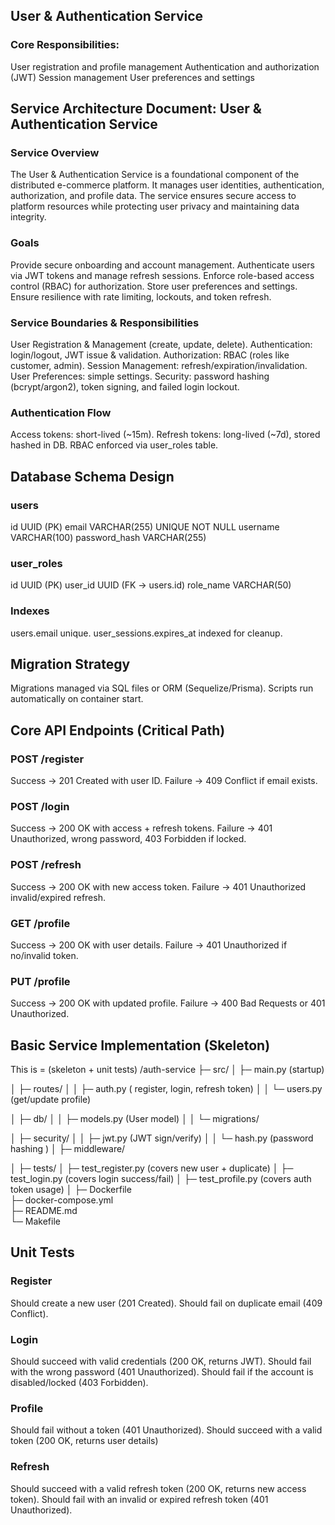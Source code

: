 ## User & Authentication Service
### Core Responsibilities:
User registration and profile management
Authentication and authorization (JWT)
Session management
User preferences and settings

## Service Architecture Document: User & Authentication Service
### Service Overview
The User & Authentication Service is a foundational component of the distributed e-commerce platform. It manages user identities, authentication, authorization, and profile data. The service ensures secure access to platform resources while protecting user privacy and maintaining data integrity.


### Goals
Provide secure onboarding and account management.
Authenticate users via JWT tokens and manage refresh sessions.
Enforce role-based access control (RBAC) for authorization.
Store user preferences and settings.
Ensure resilience with rate limiting, lockouts, and token refresh.


### Service Boundaries & Responsibilities
User Registration & Management (create, update, delete).
Authentication: login/logout, JWT issue & validation.
Authorization: RBAC (roles like customer, admin).
Session Management: refresh/expiration/invalidation.
User Preferences: simple settings.
Security: password hashing (bcrypt/argon2), token signing, and failed login lockout.


### Authentication Flow
Access tokens: short-lived (~15m).
Refresh tokens: long-lived (~7d), stored hashed in DB.
RBAC enforced via user_roles table.


## Database Schema Design
### users
id UUID (PK)
email VARCHAR(255) UNIQUE NOT NULL
username VARCHAR(100)
password_hash VARCHAR(255)

### user_roles
id UUID (PK)
user_id UUID (FK → users.id)
role_name VARCHAR(50)

### Indexes
users.email unique.
user_sessions.expires_at indexed for cleanup.

## Migration Strategy
Migrations managed via SQL files or ORM (Sequelize/Prisma).
Scripts run automatically on container start.

## Core API Endpoints (Critical Path)
### POST /register
Success → 201 Created with user ID.
Failure → 409 Conflict if email exists.

### POST /login
Success → 200 OK with access + refresh tokens.
Failure → 401 Unauthorized, wrong password, 403 Forbidden if locked.

### POST /refresh
Success → 200 OK with new access token.
Failure → 401 Unauthorized invalid/expired refresh.

### GET /profile
Success → 200 OK with user details.
Failure → 401 Unauthorized if no/invalid token.

### PUT /profile
Success → 200 OK with updated profile.
Failure → 400 Bad Requests or 401 Unauthorized.


## Basic Service Implementation (Skeleton)
This is = (skeleton + unit tests)
/auth-service
  ├─ src/
  │   ├─ main.py              (startup)

  │   ├─ routes/
  │   │   ├─ auth.py          ( register, login, refresh token)
  │   │   └─ users.py         (get/update profile)

  │   ├─ db/
  │   │   ├─ models.py        (User model)
  │   │   └─ migrations/     
 
  │   ├─ security/
  │   │   ├─ jwt.py           (JWT sign/verify)
  │   │   └─ hash.py          (password hashing )
  │   ├─ middleware/     
     
  │     ├─ tests/
  │   ├─ test_register.py    (covers new user + duplicate)
  │   ├─ test_login.py        (covers login success/fail)
  │   ├─ test_profile.py      (covers auth token usage)
  │
  ├─ Dockerfile              
  ├─ docker-compose.yml       
  ├─ README.md              
  └─ Makefile


## Unit Tests 
### Register
Should create a new user (201 Created).
Should fail on duplicate email (409 Conflict).

### Login
Should succeed with valid credentials (200 OK, returns JWT).
Should fail with the wrong password (401 Unauthorized).
Should fail if the account is disabled/locked (403 Forbidden).

### Profile
Should fail without a token (401 Unauthorized).
Should succeed with a valid token (200 OK, returns user details)

### Refresh 
Should succeed with a valid refresh token (200 OK, returns new access token).
Should fail with an invalid or expired refresh token (401 Unauthorized).


